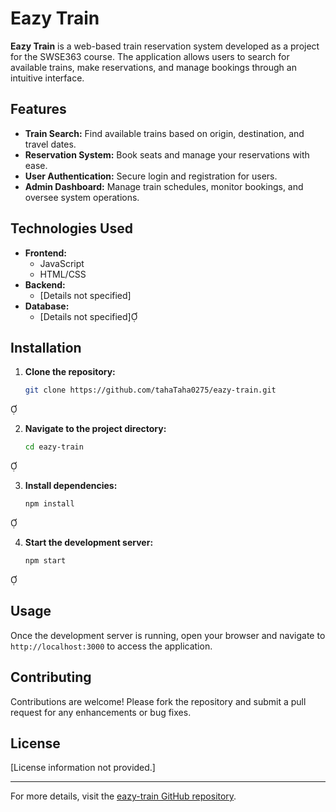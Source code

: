 # Eazy Train

**Eazy Train** is a web-based train reservation system developed as a project for the SWSE363 course. The application allows users to search for available trains, make reservations, and manage bookings through an intuitive interface.

## Features

- **Train Search:** Find available trains based on origin, destination, and travel dates.
- **Reservation System:** Book seats and manage your reservations with ease.
- **User Authentication:** Secure login and registration for users.
- **Admin Dashboard:** Manage train schedules, monitor bookings, and oversee system operations.

## Technologies Used

- **Frontend:**
  - JavaScript
  - HTML/CSS
- **Backend:**
  - [Details not specified]
- **Database:**
  - [Details not specified]

## Installation

1. **Clone the repository:**

   ```bash
   git clone https://github.com/tahaTaha0275/eazy-train.git
   ```


2. **Navigate to the project directory:**

   ```bash
   cd eazy-train
   ```


3. **Install dependencies:**

   ```bash
   npm install
   ```


4. **Start the development server:**

   ```bash
   npm start
   ```


## Usage

Once the development server is running, open your browser and navigate to `http://localhost:3000` to access the application.

## Contributing

Contributions are welcome! Please fork the repository and submit a pull request for any enhancements or bug fixes.

## License

[License information not provided.]

---

For more details, visit the [eazy-train GitHub repository](https://github.com/tahaTaha0275/eazy-train).
